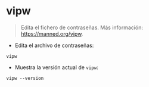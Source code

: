 # vipw

> Edita el fichero de contraseñas.
> Más información: <https://manned.org/vipw>.

- Edita el archivo de contraseñas:

`vipw`

- Muestra la versión actual de `vipw`:

`vipw --version`
